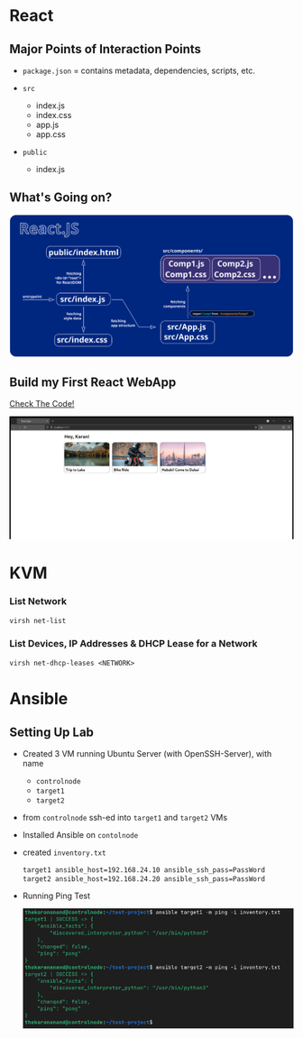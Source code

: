 # React

## Major Points of Interaction Points

- `package.json` = contains metadata, dependencies, scripts, etc.

- `src`
    - index.js
    - index.css
    - app.js
    - app.css

- `public`
    - index.js

## What's Going on?

![](REACT.svg)

## Build my First React WebApp

[Check The Code!](https://github.com/thekarananand/summer2023/blob/main/2023.06.22/firstapp) 

![](reactApp.png)

# KVM

### List Network

```
virsh net-list
```

### List Devices, IP Addresses & DHCP Lease for a Network 

```
virsh net-dhcp-leases <NETWORK>
```

# Ansible

## Setting Up Lab

- Created 3 VM running Ubuntu Server (with OpenSSH-Server), with name
    - `controlnode`
    - `target1`
    - `target2`

- from `controlnode` ssh-ed into `target1` and `target2` VMs

- Installed Ansible on `contolnode`

- created `inventory.txt`

    ```
    target1 ansible_host=192.168.24.10 ansible_ssh_pass=PassWord
    target2 ansible_host=192.168.24.20 ansible_ssh_pass=PassWord
    ```

- Running Ping Test

    ![](Screenshot.png)